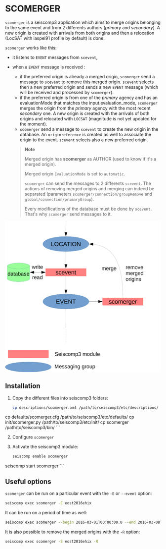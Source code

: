 SCOMERGER
=========

`scomerger` is a seiscomp3 application which aims to merge origins belonging
to the same event and from 2 differents authors (*primary* and *secondary*). A
new origin is created with arrivals from both origins and then a relocation
(LocSAT with iaspei91 profile by default) is done.

`scomerger` works like this:

- it listens to `EVENT` messages from `scevent`,
- when a `EVENT` message is received :

    - if the preferred origin is already a merged origin, `scomerger` send a
	  message to `scevent` to remove this merged origin. `scevent` selects
      then a new preferred origin and sends a new `EVENT` message (which will
      be received and processed by `scomerger`).
	- if the preferred origin is from one of the *primary* agency and has an evaluationMode that matches
    the input.evaluation_mode, `scomerger` merges
	  the origin from the *primary* agency with the most recent *secondary* one. A new
	  origin is created with the arrivals of both origins and relocated with
	  `LOCSAT` (magnitude is not yet updated for the moment).
    - `scomerger` send a message to `scevent` to create the new origin in the
	  database. An `originreference` is created as well to associate the origin
	  to the event. `scevent` selects also a new preferred origin.

  > **Note**
  >
  > Merged origin has **scomerger** as AUTHOR (used to know if it's a merged
  > origin).
  >
  > Merged origin `EvaluationMode` is set to `automatic`.
  >
  > `scomerger` can send the messages to 2 differents `scevent`. The actions of
  > removing merged origins and merging can indeed be separated (parameters
  > `scomerger/connection/groupRemove` and `global/connection/primaryGroup`).
  >
  > Every modifications of the database must be done by `scevent`. That's why
  > `scomerger` send messages to it.

![Schéma](docs/schema.png)

Installation
------------

1. Copy the different files into seiscomp3 folders:

    ```bash
    cp descriptions/scomerger.xml /path/to/seiscomp3/etc/descriptions/
cp defaults/scomerger.cfg /path/to/seiscomp3/etc/defaults/
cp init/scomerger.py /path/to/seiscomp3/etc/init/
cp scomerger /path/to/seiscomp3/bin/
    ```

2. Configure `scomerger`

3. Activate the seiscomp3 module:

    ```bash
    seiscomp enable scomerger
seiscomp start scomerger
    ```

Useful options
--------------

`scomerger` can be run on a particular event with the `-E` or `--event` option:

```bash
seiscomp exec scomerger -E eost2016ehix
```

It can be run on a period of time as well:

```bash
seiscomp exec scomerger --begin 2016-03-01T00:00:00.0 --end 2016-03-08T00:00:00.0
```

It is also possible to remove the merged origins with the `-R` option:

```bash
seiscomp exec scomerger -E eost2016ehix -R
```
